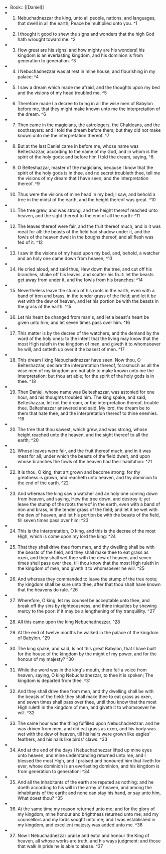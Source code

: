 - Book:: [[Daniel]]
- 1. Nebuchadnezzar the king, unto all people, nations, and languages, that dwell in all the earth; Peace be multiplied unto you. ^1
- 2. I thought it good to shew the signs and wonders that the high God hath wrought toward me. ^2
- 3. How great are his signs! and how mighty are his wonders! his kingdom is an everlasting kingdom, and his dominion is from generation to generation. ^3
- 4. I Nebuchadnezzar was at rest in mine house, and flourishing in my palace: ^4
- 5. I saw a dream which made me afraid, and the thoughts upon my bed and the visions of my head troubled me. ^5
- 6. Therefore made I a decree to bring in all the wise men of Babylon before me, that they might make known unto me the interpretation of the dream. ^6
- 7. Then came in the magicians, the astrologers, the Chaldeans, and the soothsayers: and I told the dream before them; but they did not make known unto me the interpretation thereof. ^7
- 8. But at the last Daniel came in before me, whose name was Belteshazzar, according to the name of my God, and in whom is the spirit of the holy gods: and before him I told the dream, saying, ^8
- 9. O Belteshazzar, master of the magicians, because I know that the spirit of the holy gods is in thee, and no secret troubleth thee, tell me the visions of my dream that I have seen, and the interpretation thereof. ^9
- 10. Thus were the visions of mine head in my bed; I saw, and behold a tree in the midst of the earth, and the height thereof was great. ^10
- 11. The tree grew, and was strong, and the height thereof reached unto heaven, and the sight thereof to the end of all the earth: ^11
- 12. The leaves thereof were fair, and the fruit thereof much, and in it was meat for all: the beasts of the field had shadow under it, and the fowls of the heaven dwelt in the boughs thereof, and all flesh was fed of it. ^12
- 13. I saw in the visions of my head upon my bed, and, behold, a watcher and an holy one came down from heaven; ^13
- 14. He cried aloud, and said thus, Hew down the tree, and cut off his branches, shake off his leaves, and scatter his fruit: let the beasts get away from under it, and the fowls from his branches: ^14
- 15. Nevertheless leave the stump of his roots in the earth, even with a band of iron and brass, in the tender grass of the field; and let it be wet with the dew of heaven, and let his portion be with the beasts in the grass of the earth: ^15
- 16. Let his heart be changed from man's, and let a beast's heart be given unto him; and let seven times pass over him. ^16
- 17. This matter is by the decree of the watchers, and the demand by the word of the holy ones: to the intent that the living may know that the most High ruleth in the kingdom of men, and giveth it to whomsoever he will, and setteth up over it the basest of men. ^17
- 18. This dream I king Nebuchadnezzar have seen. Now thou, O Belteshazzar, declare the interpretation thereof, forasmuch as all the wise men of my kingdom are not able to make known unto me the interpretation: but thou art able; for the spirit of the holy gods is in thee. ^18
- 19. Then Daniel, whose name was Belteshazzar, was astonied for one hour, and his thoughts troubled him. The king spake, and said, Belteshazzar, let not the dream, or the interpretation thereof, trouble thee. Belteshazzar answered and said, My lord, the dream be to them that hate thee, and the interpretation thereof to thine enemies. ^19
- 20. The tree that thou sawest, which grew, and was strong, whose height reached unto the heaven, and the sight thereof to all the earth; ^20
- 21. Whose leaves were fair, and the fruit thereof much, and in it was meat for all; under which the beasts of the field dwelt, and upon whose branches the fowls of the heaven had their habitation: ^21
- 22. It is thou, O king, that art grown and become strong: for thy greatness is grown, and reacheth unto heaven, and thy dominion to the end of the earth. ^22
- 23. And whereas the king saw a watcher and an holy one coming down from heaven, and saying, Hew the tree down, and destroy it; yet leave the stump of the roots thereof in the earth, even with a band of iron and brass, in the tender grass of the field; and let it be wet with the dew of heaven, and let his portion be with the beasts of the field, till seven times pass over him; ^23
- 24. This is the interpretation, O king, and this is the decree of the most High, which is come upon my lord the king: ^24
- 25. That they shall drive thee from men, and thy dwelling shall be with the beasts of the field, and they shall make thee to eat grass as oxen, and they shall wet thee with the dew of heaven, and seven times shall pass over thee, till thou know that the most High ruleth in the kingdom of men, and giveth it to whomsoever he will. ^25
- 26. And whereas they commanded to leave the stump of the tree roots; thy kingdom shall be sure unto thee, after that thou shalt have known that the heavens do rule. ^26
- 27. Wherefore, O king, let my counsel be acceptable unto thee, and break off thy sins by righteousness, and thine iniquities by shewing mercy to the poor; if it may be a lengthening of thy tranquillity. ^27
- 28. All this came upon the king Nebuchadnezzar. ^28
- 29. At the end of twelve months he walked in the palace of the kingdom of Babylon. ^29
- 30. The king spake, and said, Is not this great Babylon, that I have built for the house of the kingdom by the might of my power, and for the honour of my majesty? ^30
- 31. While the word was in the king's mouth, there fell a voice from heaven, saying, O king Nebuchadnezzar, to thee it is spoken; The kingdom is departed from thee. ^31
- 32. And they shall drive thee from men, and thy dwelling shall be with the beasts of the field: they shall make thee to eat grass as oxen, and seven times shall pass over thee, until thou know that the most High ruleth in the kingdom of men, and giveth it to whomsoever he will. ^32
- 33. The same hour was the thing fulfilled upon Nebuchadnezzar: and he was driven from men, and did eat grass as oxen, and his body was wet with the dew of heaven, till his hairs were grown like eagles' feathers, and his nails like birds' claws. ^33
- 34. And at the end of the days I Nebuchadnezzar lifted up mine eyes unto heaven, and mine understanding returned unto me, and I blessed the most High, and I praised and honoured him that liveth for ever, whose dominion is an everlasting dominion, and his kingdom is from generation to generation: ^34
- 35. And all the inhabitants of the earth are reputed as nothing: and he doeth according to his will in the army of heaven, and among the inhabitants of the earth: and none can stay his hand, or say unto him, What doest thou? ^35
- 36. At the same time my reason returned unto me; and for the glory of my kingdom, mine honour and brightness returned unto me; and my counsellors and my lords sought unto me; and I was established in my kingdom, and excellent majesty was added unto me. ^36
- 37. Now I Nebuchadnezzar praise and extol and honour the King of heaven, all whose works are truth, and his ways judgment: and those that walk in pride he is able to abase. ^37
